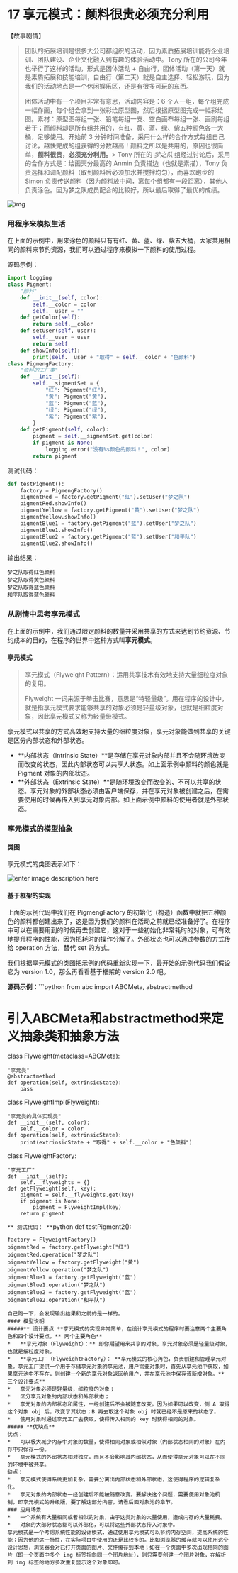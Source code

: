 # 17 享元模式：颜料很贵必须充分利用

【故事剧情】

> 团队的拓展培训是很多大公司都组织的活动，因为素质拓展培训能将企业培训、团队建设、企业文化融入到有趣的体验活动中。Tony 所在的公司今年也举行了这样的活动，形式是团体活动 + 自由行，团体活动（第一天）就是素质拓展和技能培训，自由行（第二天）就是自主选择、轻松游玩，因为我们的活动地点是一个休闲娱乐区，还是有很多可玩的东西。
>
> 团体活动中有一个项目非常有意思，活动内容是：6 个人一组，每个组完成一幅作画，每个组会拿到一张彩绘原型图，然后根据原型图完成一幅彩绘图。素材：原型图每组一张、铅笔每组一支、空白画布每组一张、画刷每组若干；而颜料却是所有组共用的，有红、黄、蓝、绿、紫五种颜色各一大桶，足够使用。开始前 3 分钟时间准备，采用什么样的合作方式每组自己讨论，越快完成的组获得的分数越高！颜料之所以是共用的，原因也很简单，**颜料很贵，必须充分利用。**>
> Tony 所在的 _梦之队_ 组经过讨论后，采用的合作方式是：绘画天分最高的 Anmin 负责描边（也就是素描），Tony 负责选择和调配颜料（取到颜料后必须加水并搅拌均匀），而喜欢跑步的 Simon 负责传送颜料（因为颜料放中间，离每个组都有一段距离），其他人负责涂色。因为梦之队成员配合的比较好，所以最后取得了最优的成绩。

![img](assets/06a6b600-833e-11e8-81ea-e357bbe10665.jpg)

### 用程序来模拟生活

在上面的示例中，用来涂色的颜料只有有红、黄、蓝、绿、紫五大桶，大家共用相同的颜料来节约资源，我们可以通过程序来模拟一下颜料的使用过程。

源码示例：

```python
import logging
class Pigment:
    "颜料"
    def __init__(self, color):
        self.__color = color
        self.__user = ""
    def getColor(self):
        return self.__color
    def setUser(self, user):
        self.__user = user
        return self
    def showInfo(self):
        print(self.__user + "取得" + self.__color + "色颜料")
class PigmengFactory:
    "资料的工厂类"
    def __init__(self):
        self.__sigmentSet = {
            "红": Pigment("红"),
            "黄": Pigment("黄"),
            "蓝": Pigment("蓝"),
            "绿": Pigment("绿"),
            "紫": Pigment("紫"),
        }
    def getPigment(self, color):
        pigment = self.__sigmentSet.get(color)
        if pigment is None:
            logging.error("没有%s颜色的颜料！", color)
        return pigment
```

测试代码：

```python
def testPigment():
    factory = PigmengFactory()
    pigmentRed = factory.getPigment("红").setUser("梦之队")
    pigmentRed.showInfo()
    pigmentYellow = factory.getPigment("黄").setUser("梦之队")
    pigmentYellow.showInfo()
    pigmentBlue1 = factory.getPigment("蓝").setUser("梦之队")
    pigmentBlue1.showInfo()
    pigmentBlue2 = factory.getPigment("蓝").setUser("和平队")
    pigmentBlue2.showInfo()
```

输出结果：

```
梦之队取得红色颜料
梦之队取得黄色颜料
梦之队取得蓝色颜料
和平队取得蓝色颜料
```

### 从剧情中思考享元模式

在上面的示例中，我们通过限定颜料的数量并采用共享的方式来达到节约资源、节约成本的目的，在程序的世界中这种方式叫**享元模式**。

#### 享元模式

> 享元模式（Flyweight Pattern）：运用共享技术有效地支持大量细粒度对象的复用。
>
> Flyweight 一词来源于拳击比赛，意思是“特轻量级”。用在程序的设计中，就是指享元模式要求能够共享的对象必须是轻量级对象，也就是细粒度对象，因此享元模式又称为轻量级模式。

享元模式以共享的方式高效地支持大量的细粒度对象，享元对象能做到共享的关键是区分内部状态和外部状态。

- **内部状态（Intrinsic State）**是存储在享元对象内部并且不会随环境改变而改变的状态，因此内部状态可以共享人状态。如上面示例中颜料的颜色就是 Pigment 对象的内部状态。
- **外部状态（Extrinsic State）**是随环境改变而改变的、不可以共享的状态。享元对象的外部状态必须由客户端保存，并在享元对象被创建之后，在需要使用的时候再传入到享元对象内部。如上面示例中颜料的使用者就是外部状态。

### 享元模式的模型抽象

#### 类图

享元模式的类图表示如下：

![enter image description here](assets/2997def0-833e-11e8-9e1d-f13ca808ab04.jpg)

#### 基于框架的实现

上面的示例代码中我们在 PigmengFactory 的初始化（构造）函数中就把五种颜色的颜料都创建出来了，这是因为我们的颜料在活动之前就已经准备好了。在程序中可以在需要用到的时候再去创建它，这对于一些初始化非常耗时的对象，可有效地提升程序的性能，因为把耗时的操作分解了。外部状态也可以通过参数的方式传给 operation 方法，替代 set 的方式。

我们根据享元模式的类图把示例的代码重新实现一下，最开始的示例代码我们假设它为 version 1.0，那么再看看基于框架的 version 2.0 吧。

**源码示例：**```python
from abc import ABCMeta, abstractmethod

# 引入ABCMeta和abstractmethod来定义抽象类和抽象方法

class Flyweight(metaclass=ABCMeta):

```
"享元类"
@abstractmethod
def operation(self, extrinsicState):
    pass
```

class FlyweightImpl(Flyweight):

```
"享元类的具体实现类"
def __init__(self, color):
    self.__color = color
def operation(self, extrinsicState):
    print(extrinsicState + "取得" + self.__color + "色颜料")
```

class FlyweightFactory:

```
"享元工厂"
def __init__(self):
    self.__flyweights = {}
def getFlyweight(self, key):
    pigment = self.__flyweights.get(key)
    if pigment is None:
        pigment = FlyweightImpl(key)
    return pigment
```

`** 测试代码： **`python
def testPigment2():

```
factory = FlyweightFactory()
pigmentRed = factory.getFlyweight("红")
pigmentRed.operation("梦之队")
pigmentYellow = factory.getFlyweight("黄")
pigmentYellow.operation("梦之队")
pigmentBlue1 = factory.getFlyweight("蓝")
pigmentBlue1.operation("梦之队")
pigmentBlue2 = factory.getFlyweight("蓝")
pigmentBlue2.operation("和平队")
```

```
自己跑一下，会发现输出结果和之前的是一样的。
#### 模型说明
#####** 设计要点 **享元模式的实现非常简单，在设计享元模式的程序时要注意两个主要角色和四个设计要点。** 两个主要角色**
*   **享元对象（Flyweight）：** 即你期望用来共享的对象，享元对象必须是轻量级对象，也就是细粒度对象。
*   **享元工厂（FlyweightFactory）： **享元模式的核心角色，负责创建和管理享元对象。享元工厂提供一个用于存储享元对象的享元池，用户需要对象时，首先从享元池中获取，如果享元池中不存在，则创建一个新的享元对象返回给用户，并在享元池中保存该新增对象。** 三个设计要点**
*   享元对象必须是轻量级，细粒度的对象；
*   区分享元对象的内部状态和外部状态；
*   享元对象的内部状态和属性，一经创建后不会被随意改变。因为如果可以改变，侧 A 取得这个对象 obj 后，改变了其状态；B 再去取这个对象 obj 时就已经不是原来的状态了。
*   使用对象时通过享元工厂去获取，使得传入相同的 key 时获得相同的对象。
##### **优缺点**
优点：
*   可以极大减少内存中对象的数量，使得相同对象或相似对象（内部状态相同的对象）在内存中只保存一份。
*   享元模式的外部状态相对独立，而且不会影响其内部状态，从而使得享元对象可以在不同的环境中被共享。
缺点：
*   享元模式使得系统更加复杂，需要分离出内部状态和外部状态，这使得程序的逻辑复杂化。
*   享元对象的内部状态一经创建后不能被随意改变。要解决这个问题，需要使用对象池机制，即享元模式的升级版，要了解这部分内容，请看后面对象池的章节。
### 应用场景
*   一个系统有大量相同或者相似的对象，由于这类对象的大量使用，造成内存的大量耗费。
*   对象的大部分状态都可以外部化，可以将这些外部状态传入对象中。
享元模式是一个考虑系统性能的设计模式，通过使用享元模式可以节约内存空间，提高系统的性能；因为他的这一特性，在实际项目中使用的还是比较多的。比如浏览器的缓存就可以使用这个设计思想，浏览器会对已打开页面的图片、文件缓存到本地；如在一个页面中多次出现相同的图片（即一个页面中多个 img 标签指向同一个图片地址），则只需要创建一个图片对象，在解析到 img 标签的地方多次重复显示这个对象即可。
```
